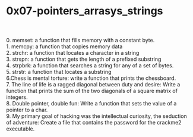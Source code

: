 # **0x07-pointers_arrasys_strings**
<br>
<br>
0. memset: a function that fills memory with a constant byte.
<br>
1. memcpy: a function that copies memory data
<br>
2. strchr: a function that locates a character in a string
<br>
3. strspn: a function that gets the length of a prefixed substring
<br>
4. strpbrk: a function that searches a string for any of a set of bytes.
<br>
5. strstr: a function that locates a substring
<br>
6.Chess is mental torture: write a function that prints the chessboard.
<br>
7. The line of life is a ragged diagonal between duty and desire: Write a function that prints the sum of the two diagonals of a square matrix of integers.
<br>
8. Double pointer, double fun: Write a function that sets the value of a pointer to a char.
<br>
9. My primary goal of hacking was the intellectual curiosity, the seduction of adventure: Create a file that contains the password for the crackme2 executable.